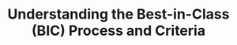 ---
title: Understanding the Best-in-Class (BIC) Process and Criteria
year:
description: This document answers many common questions regarding working with BIC vehicles.
external_url: hallways.cap.gsa.gov/app/#/gateway/best-class-bic/19042/docs/29571/Understanding%20the%20BIC%20Process%20and%20Criteria_072017-1596221835.pdf
content_tags: 
type: link
filters: best-in-class
---